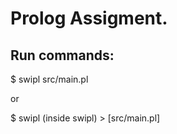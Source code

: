 # Prolog Assigment.

## Run commands:
  $ swipl src/main.pl

or

  $ swipl
  (inside swipl) > [src/main.pl]
